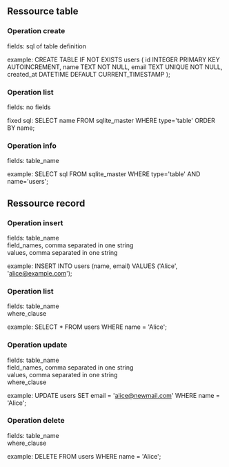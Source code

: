
## Ressource table
### Operation  create

fields:
 sql of table definition

example: 
CREATE TABLE IF NOT EXISTS users (
    id INTEGER PRIMARY KEY AUTOINCREMENT,
    name TEXT NOT NULL,
    email TEXT UNIQUE NOT NULL,
    created_at DATETIME DEFAULT CURRENT_TIMESTAMP
);

### Operation list

fields:
 no fields

fixed sql:
SELECT name 
FROM sqlite_master 
WHERE type='table'
ORDER BY name;


### Operation info

fields:
  table_name

example: 
SELECT sql
FROM sqlite_master
WHERE type='table' AND name='users';


## Ressource record
### Operation insert

fields:
  table_name  
  field_names, comma separated in one string  
  values, comma separated in one string  

example: 
INSERT INTO users (name, email)
VALUES ('Alice', 'alice@example.com');


### Operation list

fields:
  table_name  
  where_clause

example: 
SELECT * FROM users WHERE name = 'Alice';


### Operation update

fields:
  table_name  
  field_names, comma separated in one string  
  values, comma separated in one string  
  where_clause

example: 
UPDATE users
SET email = 'alice@newmail.com'
WHERE name = 'Alice';


### Operation delete

fields:
  table_name  
  where_clause

example: 
DELETE FROM users
WHERE name = 'Alice';